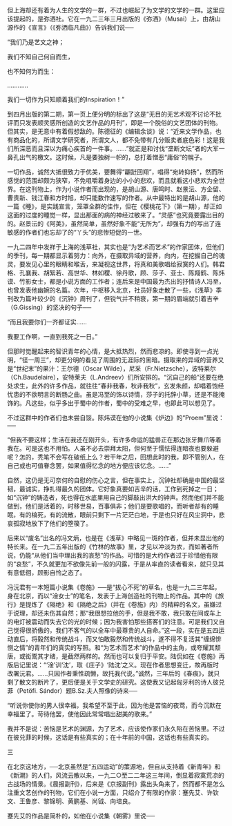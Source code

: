 但上海却还有着为人生的文学的一群，不过也崛起了为文学的文学的一群。这里应该提起的，是弥洒社。它在一九二三年三月出版的《弥洒》（Musai）上，由胡山源作的《宣言》（《弥洒临凡曲》）告诉我们说──

  

“我们乃是艺文之神；

我们不知自己何自而生，

也不知何为而生：

…………

我们一切作为只知顺着我们的Inspiration！”

到四月出版的第二期，第一页上便分明的标出了这是“无目的无艺术观不讨论不批评而只发表顺灵感所创造的文艺作品的月刊”，即是一个脱俗的文艺团体的刊物。但其实，是无意中有着假想敌的。陈德征的《编辑余谈》说：“近来文学作品，也有商品化的，所谓文学研究者，所谓文人，都不免带有几分贩卖者底色彩！这是我们所深恶而且深以为痛心疾首的一件事。……”就正是和讨伐“垄断文坛”者的大军一鼻孔出气的檄文。这时候，凡是要独树一帜的，总打着憎恶“庸俗”的幌子。

一切作品，诚然大抵很致力于优美，要舞得“翩跹回翔”，唱得“宛转抑扬”，然而所感觉的范围却颇为狭窄，不免咀嚼着身边的小小的悲欢，而且就看这小悲欢为全世界。在这刊物上，作为小说作者而出现的，是胡山源、唐鸣时、赵景沄、方企留、曹贵新、钱江春和方时旭，却只能数作速写的作者。从中最特出的是胡山源，他的一篇《睡》，是实践宣言，笼罩全群的佳作，但在《樱桃花下》（第一期），却正如这面的过度的睡觉一样，显出那面的病的神经过敏来了。“灵感”也究竟要露出目的的。赵景沄的《阿美》，虽然简单，虽然好象不能“无所为”，却强有力的写出了连敏感的作者们也忘却了的“丫头”的悲惨短促的一世。

一九二四年中发祥于上海的浅草社，其实也是“为艺术而艺术”的作家团体，但他们的季刊，每一期都显示着努力：向外，在摄取异域的营养，向内，在挖掘自己的魂灵，要发见心里的眼睛和喉舌，来凝视这世界，将真和美歌唱给寂寞的人们。韩君格、孔襄我、胡絮若、高世华、林如稷、徐丹歌，顾、莎子、亚士、陈翔鹤、陈炜谟、竹影女士，都是小说方面的工作者；连后来是中国最为杰出的抒情诗人冯至，也曾发表他幽婉的名篇。次年，中枢移入北京，社员好象走散了一些，《浅草》季刊改为篇叶较少的《沉钟》周刊了，但锐气并不稍衰，第一期的眉端就引着吉辛（G.Gissing）的坚决的句子──

  

“而且我要你们一齐都证实……

我要工作啊，一直到我死之一日。”

  

但那时觉醒起来的智识青年的心情，是大抵热烈，然而悲凉的。即使寻到一点光明，“径一周三”，却更分明的看见了周围的无涯际的黑暗。摄取来的异域的营养又是“世纪末”的果汁：王尔德（Oscar Wilde），尼采（Fr.Nietzsche），波特莱尔（Ch.Baudelaire），安特莱夫（L.Andreev）们所安排的。“沉自己的船”还要在绝处求生，此外的许多作品，就往往“春非我春，秋非我秋”，玄发朱颜，却唱着饱经忧患的不欲明言的断肠之曲。虽是冯至的饰以诗情，莎子的托辞小草，还是不能掩饰的。凡这些，似乎多出于蜀中的作者，蜀中的受难之早，也即此可以想见了。

不过这群中的作者们也未尝自馁。陈炜谟在他的小说集《炉边》的“Proem”里说：──

  

“但我不要这样；生活在我还在刚开头，有许多命运的猛兽正在那边张牙舞爪等着我在。可是这也不用怕。人虽不必去崇拜太阳，但何至于懦怯得连暗夜也要躲避呢？怎的，秃笔不会写在破纸上么？若干年之后，回想此时的我，即不管别人，在自己或也可值眷念罢，如果值得忆念的地方便应该忆念。……”

  

自然，这仍是无可奈何的自慰的伤心之言，但在事实上，沉钟社却确是中国的最坚韧，最诚实，挣扎得最久的团体。它好象真要如吉辛的话，工作到死掉之一日；如“沉钟”的铸造者，死也得在水底里用自己的脚敲出洪大的钟声。然而他们并不能做到，他们是活着的，时移世易，百事俱非；他们是要歌唱的，而听者却有的睡眠，有的槁死，有的流散，眼前只剩下一片茫茫白地，于是也只好在风尘洞中，悲哀孤寂地放下了他们的箜篌了。

后来以“废名”出名的冯文炳，也是在《浅草》中略见一斑的作者，但并未显出他的特长来。在一九二五年出版的《竹林的故事》里，才见以冲淡为衣，而如著者所说，仍能“从他们当中理出我的哀愁”的作品。可惜的是大约作者过于珍惜他有限的“哀愁”，不久就更加不欲像先前一般的闪露，于是从率直的读者看来，就只见其有意低徊，顾影自怜之态了。

冯沅君有一本短篇小说集《卷施》──是“拔心不死”的草名，也是一九二三年起，身在北京，而以“淦女士”的笔名，发表于上海创造社的刊物上的作品。其中的《旅行》是提炼了《隔绝》和《隔绝之后》（并在《卷施》内）的精粹的名文，虽嫌过于说理，却还未伤其自然；那“我很想拉他的手，但是我不敢，我只敢在间或车上的电灯被震动而失去它的光的时候；因为我害怕那些搭客们的注意。可是我们又自己觉得很骄傲的，我们不客气的以全车中最尊贵的人自命。”这一段，实在是五四运动直后，将毅然和传统战斗，而又怕敢毅然和传统战斗，遂不得不复活其“缠绵悱恻之情”的青年们的真实的写照。和“为艺术而艺术”的作品中的主角，或夸耀其颓唐，或衒鬻其才绪，是截然两样的。然而也可以复归于平安。陆侃如在《卷施》再版后记里说：“‘淦’训‘沈’，取《庄子》‘陆沈’之义。现在作者思想变迁，故再版时改署沅君。……只因作者秉性疏懒，故托我代说。”诚然，三年后的《春痕》，就只剩了散文的断片了，更后便是关于文学史的研究。这使我又记起匈牙利的诗人彼兑菲（Petöfi. Sándor）题B.Sz.夫人照像的诗来──

  

“听说你使你的男人很幸福，我希望不至于此，因为他是苦恼的夜莺，而今沉默在幸福里了。苛待他罢，使他因此常常唱出甜美的歌来。”

  

我并不是说：苦恼是艺术的渊源，为了艺术，应该使作家们永久陷在苦恼里。不过在彼兑菲的时候，这话是有些真实的；在十年前的中国，这话也有些真实的。

  

三

  

在北京这地方，──北京虽然是“五四运动”的策源地，但自从支持着《新青年》和《新潮》的人们，风流云散以来，一九二○至二二年这三年间，倒显着寂寞荒凉的古战场的情景。《晨报副刊》，后来是《京报副刊》露出头角来了，然而都不是怎么注重文艺创作的刊物，它们在小说一方面，只绍介了有限的作家：蹇先艾、许钦文、王鲁彦、黎锦明、黄鹏基、尚钺、向培良。

蹇先艾的作品是简朴的，如他在小说集《朝雾》里说──